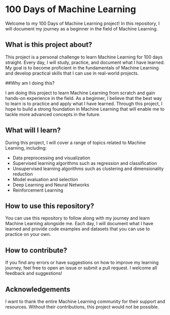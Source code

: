 # 100 Days of Machine Learning

Welcome to my 100 Days of Machine Learning project! In this repository, I will document my journey as a beginner in the field of Machine Learning.

## What is this project about?

This project is a personal challenge to learn Machine Learning for 100 days straight. Every day, I will study, practice, and document what I have learned. My goal is to become proficient in the fundamentals of Machine Learning and develop practical skills that I can use in real-world projects.

##Why am I doing this?

I am doing this project to learn Machine Learning from scratch and gain hands-on experience in the field. As a beginner, I believe that the best way to learn is to practice and apply what I have learned. Through this project, I hope to build a strong foundation in Machine Learning that will enable me to tackle more advanced concepts in the future.

## What will I learn?

During this project, I will cover a range of topics related to Machine Learning, including:

- Data preprocessing and visualization
- Supervised learning algorithms such as regression and classification
- Unsupervised learning algorithms such as clustering and dimensionality reduction
- Model evaluation and selection
- Deep Learning and Neural Networks
- Reinforcement Learning

## How to use this repository?

You can use this repository to follow along with my journey and learn Machine Learning alongside me. Each day, I will document what I have learned and provide code examples and datasets that you can use to practice on your own.

## How to contribute?

If you find any errors or have suggestions on how to improve my learning journey, feel free to open an issue or submit a pull request. I welcome all feedback and suggestions!

## Acknowledgements

I want to thank the entire Machine Learning community for their support and resources. Without their contributions, this project would not be possible.
